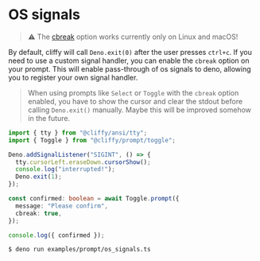 # OS signals

> ⚠️ The
> [cbreak](https://deno.land/api@v1.31.1?s=Deno.SetRawOptions#prop_cbreak)
> option works currently only on Linux and macOS!

By default, cliffy will call `Deno.exit(0)` after the user presses `ctrl+c`. If
you need to use a custom signal handler, you can enable the `cbreak` option on
your prompt. This will enable pass-through of os signals to deno, allowing you
to register your own signal handler.

> When using prompts like `Select` or `Toggle` with the `cbreak` option enabled,
> you have to show the cursor and clear the stdout before calling `Deno.exit()`
> manually. Maybe this will be improved somehow in the future.

```typescript
import { tty } from "@cliffy/ansi/tty";
import { Toggle } from "@cliffy/prompt/toggle";

Deno.addSignalListener("SIGINT", () => {
  tty.cursorLeft.eraseDown.cursorShow();
  console.log("interrupted!");
  Deno.exit(1);
});

const confirmed: boolean = await Toggle.prompt({
  message: "Please confirm",
  cbreak: true,
});

console.log({ confirmed });
```

```console
$ deno run examples/prompt/os_signals.ts
```
